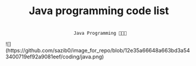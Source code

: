  <div align="center">
  
# Java programming code list

```
  
 Java Programming 🐱‍👤🔢

```
  </div>
![](https://github.com/sazib0/image_for_repo/blob/12e35a66648a663bd3a543400719ef92a9081eef/coding/java.png)
